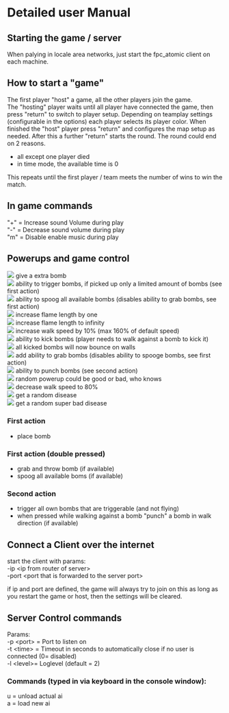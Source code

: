 # Detailed user Manual

## Starting the game / server  

When palying in locale area networks, just start the fpc_atomic client on each machine. 

## How to start a "game"
The first player "host" a game, all the other players join the game.  
The "hosting" player waits until all player have connected the game, then press "return" to switch to player setup. Depending on teamplay settings (configurable in the options) each player selects its player color. When finished the "host" player press "return" and configures the map setup as needed. After this a further "return" starts the round. The round could end on 2 reasons.
- all except one player died
- in time mode, the available time is 0  
  
This repeats until the first player / team meets the number of wins to win the match.

## In game commands
"+" = Increase sound Volume during play  
"-" = Decrease sound volume during play  
"m" = Disable enable music during play

## Powerups and game control
![](data/res/powbomb.png) give a extra bomb  
![](data/res/powtrig.png) ability to trigger bombs, if picked up only a limited amount of bombs (see first action)  
![](data/res/powspoog.png) ability to spoog all available bombs (disables ability to grab bombs, see first action)  
![](data/res/powflame.png) increase flame length by one  
![](data/res/powgold.png) increase flame length to infinity  
![](data/res/powskate.png) increase walk speed by 10% (max 160% of default speed)  
![](data/res/powkick.png) ability to kick bombs (player needs to walk against a bomb to kick it)  
![](data/res/powjelly.png) all kicked bombs will now bounce on walls  
![](data/res/powgrab.png) add ability to grab bombs (disables ability to spooge bombs, see first action)  
![](data/res/powpunch.png) ability to punch bombs (see second action)  
![](data/res/powrand.png) random powerup could be good or bad, who knows  
![](data/res/powslow.png)  decrease walk speed to 80%  
![](data/res/powdisea.png) get a random disease  
![](data/res/powebola.png) get a random super bad disease  

### First action
- place bomb
  
### First action (double pressed)
- grab and throw bomb (if available)
- spoog all available boms (if available)
  
### Second action
- trigger all own bombs that are triggerable (and not flying)
- when pressed while walking against a bomb "punch" a bomb in walk direction (if available)

## Connect a Client over the internet
start the client with params:  
 -ip \<ip from router of server\>  
 -port \<port that is forwarded to the server port\>

if ip and port are defined, the game will always try to join on this as long as you restart the game or host, then the settings will be cleared.

## Server Control commands
Params:  
-p \<port\> = Port to listen on  
-t \<time\> = Timeout in seconds to automatically close if no user is connected (0= disabled)  
-l \<level\>= Loglevel (default = 2)  

### Commands (typed in via keyboard in the console window):  
u = unload actual ai  
a = load new ai